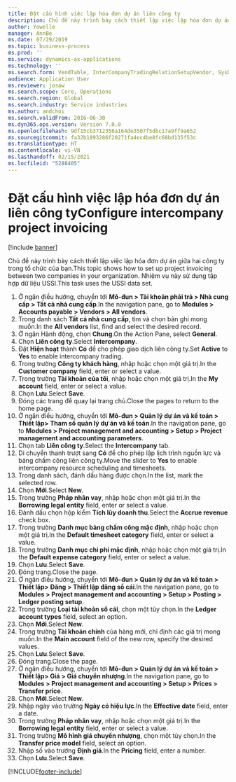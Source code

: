```yaml
---
title: Đặt cấu hình việc lập hóa đơn dự án liên công ty
description: Chủ đề này trình bày cách thiết lập việc lập hóa đơn dự án giữa hai công ty trong tổ chức của bạn.
author: Yowelle
manager: AnnBe
ms.date: 07/29/2019
ms.topic: business-process
ms.prod: ''
ms.service: dynamics-ax-applications
ms.technology: ''
ms.search.form: VendTable, InterCompanyTradingRelationSetupVendor, SysDataAreaSelectLookup, ProjParameters, ProjPosting, ProjTransferPrice
audience: Application User
ms.reviewer: josaw
ms.search.scope: Core, Operations
ms.search.region: Global
ms.search.industry: Service industries
ms.author: andchoi
ms.search.validFrom: 2016-06-30
ms.dyn365.ops.version: Version 7.0.0
ms.openlocfilehash: 9df15cb3712356a164de3507f5dbc17a9ff9a652
ms.sourcegitcommit: fa32b1893286f20271fa4ec4be8fc68bd135f53c
ms.translationtype: HT
ms.contentlocale: vi-VN
ms.lasthandoff: 02/15/2021
ms.locfileid: "5288405"
---
```

# <a name="configure-intercompany-project-invoicing"></a><span data-ttu-id="877af-103">Đặt cấu hình việc lập hóa đơn dự án liên công ty</span><span class="sxs-lookup"><span data-stu-id="877af-103">Configure intercompany project invoicing</span></span>

[!include [banner](../../includes/banner.md)]

<span data-ttu-id="877af-104">Chủ đề này trình bày cách thiết lập việc lập hóa đơn dự án giữa hai công ty trong tổ chức của bạn.</span><span class="sxs-lookup"><span data-stu-id="877af-104">This topic shows how to set up project invoicing between two companies in your organization.</span></span> <span data-ttu-id="877af-105">Nhiệm vụ này sử dụng tập hợp dữ liệu USSI.</span><span class="sxs-lookup"><span data-stu-id="877af-105">This task uses the USSI data set.</span></span>

1. <span data-ttu-id="877af-106">Ở ngăn điều hướng, chuyển tới **Mô-đun > Tài khoản phải trả > Nhà cung cấp > Tất cả nhà cung cấp**.</span><span class="sxs-lookup"><span data-stu-id="877af-106">In the navigation pane, go to **Modules > Accounts payable > Vendors > All vendors**.</span></span>
2. <span data-ttu-id="877af-107">Trong danh sách **Tất cả nhà cung cấp**, tìm và chọn bản ghi mong muốn.</span><span class="sxs-lookup"><span data-stu-id="877af-107">In the **All vendors** list, find and select the desired record.</span></span>
3. <span data-ttu-id="877af-108">Ở ngăn Hành động, chọn **Chung**.</span><span class="sxs-lookup"><span data-stu-id="877af-108">On the Action Pane, select **General**.</span></span>
4. <span data-ttu-id="877af-109">Chọn **Liên công ty**.</span><span class="sxs-lookup"><span data-stu-id="877af-109">Select **Intercompany**.</span></span>
5. <span data-ttu-id="877af-110">Đặt **Hiện hoạt** thành **Có** để cho phép giao dịch liên công ty.</span><span class="sxs-lookup"><span data-stu-id="877af-110">Set **Active** to **Yes** to enable intercompany trading.</span></span>
6. <span data-ttu-id="877af-111">Trong trường **Công ty khách hàng**, nhập hoặc chọn một giá trị.</span><span class="sxs-lookup"><span data-stu-id="877af-111">In the **Customer company** field, enter or select a value.</span></span>
7. <span data-ttu-id="877af-112">Trong trường **Tài khoản của tôi**, nhập hoặc chọn một giá trị.</span><span class="sxs-lookup"><span data-stu-id="877af-112">In the **My account** field, enter or select a value.</span></span>
8. <span data-ttu-id="877af-113">Chọn **Lưu**.</span><span class="sxs-lookup"><span data-stu-id="877af-113">Select **Save**.</span></span>
9. <span data-ttu-id="877af-114">Đóng các trang để quay lại trang chủ.</span><span class="sxs-lookup"><span data-stu-id="877af-114">Close the pages to return to the home page.</span></span>
10. <span data-ttu-id="877af-115">Ở ngăn điều hướng, chuyển tới **Mô-đun > Quản lý dự án và kế toán > Thiết lập> Tham số quản lý dự án và kế toán**.</span><span class="sxs-lookup"><span data-stu-id="877af-115">In the navigation pane, go to **Modules > Project management and accounting > Setup > Project management and accounting parameters**.</span></span>
11. <span data-ttu-id="877af-116">Chọn tab **Liên công ty**.</span><span class="sxs-lookup"><span data-stu-id="877af-116">Select the **Intercompany** tab.</span></span>
12. <span data-ttu-id="877af-117">Di chuyển thanh trượt sang **Có** để cho phép lập lịch trình nguồn lực và bảng chấm công liên công ty.</span><span class="sxs-lookup"><span data-stu-id="877af-117">Move the slider to **Yes** to enable intercompany resource scheduling and timesheets.</span></span>
13. <span data-ttu-id="877af-118">Trong danh sách, đánh dấu hàng được chọn.</span><span class="sxs-lookup"><span data-stu-id="877af-118">In the list, mark the selected row.</span></span>
14. <span data-ttu-id="877af-119">Chọn **Mới**.</span><span class="sxs-lookup"><span data-stu-id="877af-119">Select **New**.</span></span>
15. <span data-ttu-id="877af-120">Trong trường **Pháp nhân vay**, nhập hoặc chọn một giá trị.</span><span class="sxs-lookup"><span data-stu-id="877af-120">In the **Borrowing legal entity** field, enter or select a value.</span></span>
16. <span data-ttu-id="877af-121">Đánh dấu chọn hộp kiểm **Tích lũy doanh thu**.</span><span class="sxs-lookup"><span data-stu-id="877af-121">Select the **Accrue revenue** check box.</span></span>
17. <span data-ttu-id="877af-122">Trong trường **Danh mục bảng chấm công mặc định**, nhập hoặc chọn một giá trị.</span><span class="sxs-lookup"><span data-stu-id="877af-122">In the **Default timesheet category** field, enter or select a value.</span></span>
18. <span data-ttu-id="877af-123">Trong trường **Danh mục chi phí mặc định**, nhập hoặc chọn một giá trị.</span><span class="sxs-lookup"><span data-stu-id="877af-123">In the **Default expense category** field, enter or select a value.</span></span>
19. <span data-ttu-id="877af-124">Chọn **Lưu**.</span><span class="sxs-lookup"><span data-stu-id="877af-124">Select **Save**.</span></span>
20. <span data-ttu-id="877af-125">Đóng trang.</span><span class="sxs-lookup"><span data-stu-id="877af-125">Close the page.</span></span>
21. <span data-ttu-id="877af-126">Ở ngăn điều hướng, chuyển tới **Mô-đun > Quản lý dự án và kế toán > Thiết lập> Đăng > Thiết lập đăng sổ cái**.</span><span class="sxs-lookup"><span data-stu-id="877af-126">In the navigation pane, go to **Modules > Project management and accounting > Setup > Posting > Ledger posting setup**.</span></span>
22. <span data-ttu-id="877af-127">Trong trường **Loại tài khoản sổ cái**, chọn một tùy chọn.</span><span class="sxs-lookup"><span data-stu-id="877af-127">In the **Ledger account types** field, select an option.</span></span>
23. <span data-ttu-id="877af-128">Chọn **Mới**.</span><span class="sxs-lookup"><span data-stu-id="877af-128">Select **New**.</span></span>
24. <span data-ttu-id="877af-129">Trong trường **Tài khoản chính** của hàng mới, chỉ định các giá trị mong muốn.</span><span class="sxs-lookup"><span data-stu-id="877af-129">In the **Main account** field of the new row, specify the desired values.</span></span>
25. <span data-ttu-id="877af-130">Chọn **Lưu**.</span><span class="sxs-lookup"><span data-stu-id="877af-130">Select **Save**.</span></span>
26. <span data-ttu-id="877af-131">Đóng trang.</span><span class="sxs-lookup"><span data-stu-id="877af-131">Close the page.</span></span>
27. <span data-ttu-id="877af-132">Ở ngăn điều hướng, chuyển tới **Mô-đun > Quản lý dự án và kế toán > Thiết lập> Giá > Giá chuyển nhượng**.</span><span class="sxs-lookup"><span data-stu-id="877af-132">In the navigation pane, go to **Modules > Project management and accounting > Setup > Prices > Transfer price**.</span></span>
28. <span data-ttu-id="877af-133">Chọn **Mới**.</span><span class="sxs-lookup"><span data-stu-id="877af-133">Select **New**.</span></span>
29. <span data-ttu-id="877af-134">Nhập ngày vào trường **Ngày có hiệu lực**.</span><span class="sxs-lookup"><span data-stu-id="877af-134">In the **Effective date** field, enter a date.</span></span>
30. <span data-ttu-id="877af-135">Trong trường **Pháp nhân vay**, nhập hoặc chọn một giá trị.</span><span class="sxs-lookup"><span data-stu-id="877af-135">In the **Borrowing legal entity** field, enter or select a value.</span></span>
31. <span data-ttu-id="877af-136">Trong trường **Mô hình giá chuyển nhượng**, chọn một tùy chọn.</span><span class="sxs-lookup"><span data-stu-id="877af-136">In the **Transfer price model** field, select an option.</span></span>
32. <span data-ttu-id="877af-137">Nhập số vào trường **Định giá**.</span><span class="sxs-lookup"><span data-stu-id="877af-137">In the **Pricing** field, enter a number.</span></span>
33. <span data-ttu-id="877af-138">Chọn **Lưu**.</span><span class="sxs-lookup"><span data-stu-id="877af-138">Select **Save**.</span></span>



[!INCLUDE[footer-include](../../includes/footer-banner.md)]